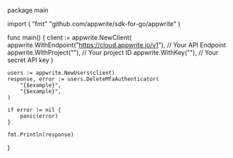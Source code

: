 package main

import (
    "fmt"
	"github.com/appwrite/sdk-for-go/appwrite"
)

func main() {
	client := appwrite.NewClient(
        appwrite.WithEndpoint("https://cloud.appwrite.io/v1"), // Your API Endpoint
        appwrite.WithProject(""), // Your project ID
        appwrite.WithKey(""), // Your secret API key
    )

    users := appwrite.NewUsers(client)
    response, error := users.DeleteMfaAuthenticator(
        "{$example}",
        "{$example}",
    )

    if error != nil {
        panic(error)
    }

    fmt.Println(response)
}
